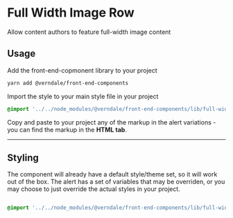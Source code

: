 # Full Width Image Row

Allow content authors to feature full-width image content

## Usage

Add the front-end-copmonent library to your project

```bash
yarn add @verndale/front-end-components
```

Import the style to your main style file in your project

```scss
@import '../../node_modules/@verndale/front-end-components/lib/full-width-image-row/styles';
```

Copy and paste to your project any of the markup in the alert variations - you can find the markup in the **HTML tab**.

---

## Styling

The component will already have a default style/theme set, so it will work out of the box.
The alert has a set of variables that may be overriden, or you may choose to just override the actual styles in your project.



```scss

@import '../../node_modules/@verndale/front-end-components/lib/full-width-image-row/styles';
```
